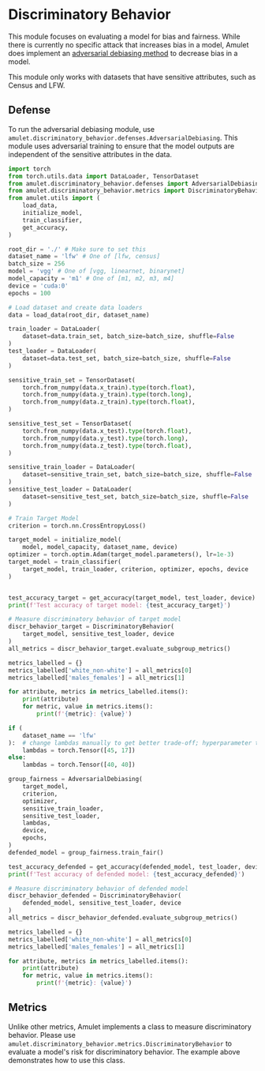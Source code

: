 # Discriminatory Behavior
This module focuses on evaluating a model for bias and fairness.
While there is currently no specific attack that increases bias in a model, Amulet does implement an [adversarial debiasing method](https://xebia.com/blog/towards-fairness-in-ml-with-adversarial-networks/) to decrease bias in a model.

This module only works with datasets that have sensitive attributes, such as Census and LFW.

## Defense
To run the adversarial debiasing module, use `amulet.discriminatory_behavior.defenses.AdversarialDebiasing`. This module uses adversarial training to ensure that the model outputs are independent of the sensitive attributes in the data.
```python
import torch
from torch.utils.data import DataLoader, TensorDataset
from amulet.discriminatory_behavior.defenses import AdversarialDebiasing
from amulet.discriminatory_behavior.metrics import DiscriminatoryBehavior
from amulet.utils import (
    load_data,
    initialize_model,
    train_classifier,
    get_accuracy,
)

root_dir = './' # Make sure to set this
dataset_name = 'lfw' # One of [lfw, census]
batch_size = 256
model = 'vgg' # One of [vgg, linearnet, binarynet]
model_capacity = 'm1' # One of [m1, m2, m3, m4]
device = 'cuda:0'
epochs = 100

# Load dataset and create data loaders
data = load_data(root_dir, dataset_name)

train_loader = DataLoader(
    dataset=data.train_set, batch_size=batch_size, shuffle=False
)
test_loader = DataLoader(
    dataset=data.test_set, batch_size=batch_size, shuffle=False
)

sensitive_train_set = TensorDataset(
    torch.from_numpy(data.x_train).type(torch.float),
    torch.from_numpy(data.y_train).type(torch.long),
    torch.from_numpy(data.z_train).type(torch.float),
)

sensitive_test_set = TensorDataset(
    torch.from_numpy(data.x_test).type(torch.float),
    torch.from_numpy(data.y_test).type(torch.long),
    torch.from_numpy(data.z_test).type(torch.float),
)

sensitive_train_loader = DataLoader(
    dataset=sensitive_train_set, batch_size=batch_size, shuffle=False
)
sensitive_test_loader = DataLoader(
    dataset=sensitive_test_set, batch_size=batch_size, shuffle=False
)

# Train Target Model
criterion = torch.nn.CrossEntropyLoss()

target_model = initialize_model(
    model, model_capacity, dataset_name, device)
optimizer = torch.optim.Adam(target_model.parameters(), lr=1e-3)
target_model = train_classifier(
    target_model, train_loader, criterion, optimizer, epochs, device
)


test_accuracy_target = get_accuracy(target_model, test_loader, device)
print(f'Test accuracy of target model: {test_accuracy_target}')

# Measure discriminatory behavior of target model
discr_behavior_target = DiscriminatoryBehavior(
    target_model, sensitive_test_loader, device
)
all_metrics = discr_behavior_target.evaluate_subgroup_metrics()

metrics_labelled = {}
metrics_labelled['white_non-white'] = all_metrics[0]
metrics_labelled['males_females'] = all_metrics[1]

for attribute, metrics in metrics_labelled.items():
    print(attribute)
    for metric, value in metrics.items():
        print(f'{metric}: {value}')

if (
    dataset_name == 'lfw'
):  # change lambdas manually to get better trade-off; hyperparameter tuning is hard in this
    lambdas = torch.Tensor([45, 17])
else:
    lambdas = torch.Tensor([40, 40])

group_fairness = AdversarialDebiasing(
    target_model,
    criterion,
    optimizer,
    sensitive_train_loader,
    sensitive_test_loader,
    lambdas,
    device,
    epochs,
)
defended_model = group_fairness.train_fair()

test_accuracy_defended = get_accuracy(defended_model, test_loader, device)
print(f'Test accuracy of defended model: {test_accuracy_defended}')

# Measure discriminatory behavior of defended model
discr_behavior_defended = DiscriminatoryBehavior(
    defended_model, sensitive_test_loader, device
)
all_metrics = discr_behavior_defended.evaluate_subgroup_metrics()

metrics_labelled = {}
metrics_labelled['white_non-white'] = all_metrics[0]
metrics_labelled['males_females'] = all_metrics[1]

for attribute, metrics in metrics_labelled.items():
    print(attribute)
    for metric, value in metrics.items():
        print(f'{metric}: {value}')

```

## Metrics
Unlike other metrics, Amulet implements a class to measure discriminatory behavior.
Please use `amulet.discriminatory_behavior.metrics.DiscriminatoryBehavior` to evaluate a model's risk for discriminatory behavior.
The example above demonstrates how to use this class.
